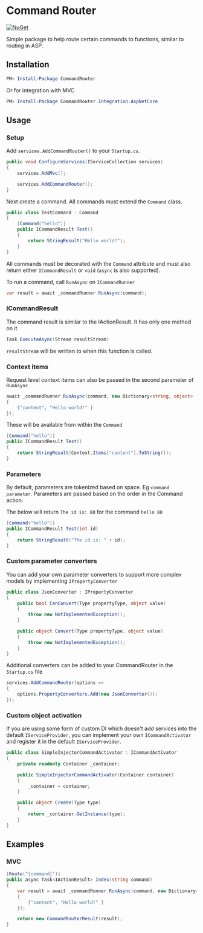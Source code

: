 # Command Router
[![NuGet](https://img.shields.io/nuget/v/CommandRouter.svg)](https://www.nuget.org/packages/CommandRouter)

Simple package to help route certain commands to functions, similar to routing in ASP.


## Installation

```PowerShell
PM> Install-Package CommandRouter
```

Or for integration with MVC

```PowerShell
PM> Install-Package CommandRouter.Integration.AspNetCore
```


Usage
---


### Setup

Add `services.AddCommandRouter()` to your `Startup.cs`.

```c#
public void ConfigureServices(IServiceCollection services)
{
    services.AddMvc();

    services.AddCommandRouter();
}
```


Next create a command. All commands must extend the `Command` class.

```c#
public class TestCommand : Command
{
    [Command("hello")]
    public ICommandResult Test()
    {
        return StringResult("Hello world!");
    }
}
```

All commands must be decorated with the `Command` attribute and must also return either `ICommandResult` or `void` (`async` is also supported).

To run a command, call `RunAsync` on `ICommandRunner`

```c#
var result = await _commandRunner.RunAsync(command);
```


### ICommandResult

The command result is similar to the IActionResult. It has only one method on it 

```c#
Task ExecuteAsync(Stream resultStream)
```

`resultStream` will be written to when this function is called.


### Context items

Request level context items can also be passed in the second parameter of `RunAsync`

```c#
await _commandRunner.RunAsync(command, new Dictionary<string, object>
{
    {"content", "Hello world!" }
});
```

These will be available from within the `Command`

```c#
[Command("hello")]
public ICommandResult Test()
{
    return StringResult(Context.Items["content"].ToString());
}
```

### Parameters

By default, parameters are tokenized based on space. Eg `command parameter`. Parameters are passed based on the order in the Command action.

The below will return `The id is: 88` for the command `hello 88`

```c#
[Command("hello")]
public ICommandResult Test(int id)
{
    return StringResult("The id is: " + id);
}
```


### Custom parameter converters

You can add your own parameter converters to support more complex models by implementing `IPropertyConverter`

```c#
public class JsonConverter : IPropertyConverter
{
    public bool CanConvert(Type propertyType, object value)
    {
        throw new NotImplementedException();
    }

    public object Convert(Type propertyType, object value)
    {
        throw new NotImplementedException();
    }
}
```

Additional converters can be added to your CommandRouter in the `Startup.cs` file

```c#
services.AddCommandRouter(options =>
{
    options.PropertyConverters.Add(new JsonConverter());
});
```

### Custom object activation

If you are using some form of custom DI which doesn't add services into the default `IServiceProvider`, you can implement your own `ICommandActivator` and register it in the default `IServiceProvider`.

```c#
public class SimpleInjectorCommandActivator : ICommandActivator
{
    private readonly Container _container;

    public SimpleInjectorCommandActivator(Container container)
    {
        _container = container;
    }

    public object Create(Type type)
    {
        return _container.GetInstance(type);
    }
}
```

## Examples
### MVC

```c#
[Route("{command}")]
public async Task<IActionResult> Index(string command)
{
    var result = await _commandRunner.RunAsync(command, new Dictionary<string, object>
    {
        {"content", "Hello world!" }
    });

    return new CommandRouterResult(result);
}
```
